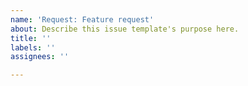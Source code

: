 ```yaml
---
name: 'Request: Feature request'
about: Describe this issue template's purpose here.
title: ''
labels: ''
assignees: ''

---
```



